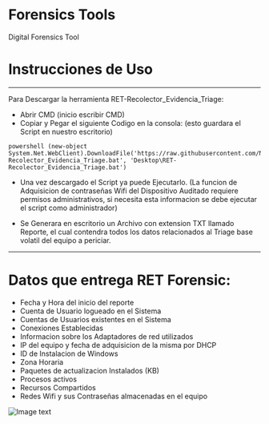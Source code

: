 # Forensics Tools
Digital Forensics Tool

# Instrucciones de Uso
****************************
Para Descargar la herramienta RET-Recolector_Evidencia_Triage:
* Abrir CMD (inicio escribir CMD)
* Copiar y Pegar el siguiente Codigo en la consola: (esto guardara el Script en nuestro escritorio)
```
powershell (new-object System.Net.WebClient).DownloadFile('https://raw.githubusercontent.com/NahuelSagardoy/forensics/main/RET-Recolector_Evidencia_Triage.bat', 'Desktop\RET-Recolector_Evidencia_Triage.bat')
```
* Una vez descargado el Script ya puede Ejecutarlo. (La funcion de Adquisicion de contraseñas Wifi del Dispositivo Auditado requiere permisos administrativos, si necesita esta informacion se debe ejecutar el script como administrador)

* Se Generara en escritorio un Archivo con extension TXT llamado Reporte, el cual contendra todos los datos relacionados al Triage base volatil del equipo a periciar.

******************************

# Datos que entrega RET Forensic:
* Fecha y Hora del inicio del reporte
* Cuenta de Usuario logueado en el Sistema
* Cuentas de Usuarios existentes en el Sistema
* Conexiones Establecidas
* Informacion sobre los Adaptadores de red utilizados
* IP del equipo y fecha de adquisicion de la misma por DHCP
* ID de Instalacion de Windows
* Zona Horaria
* Paquetes de actualizacion Instalados (KB)
* Procesos activos
* Recursos Compartidos
* Redes Wifi y sus Contraseñas almacenadas en el equipo


![Image text](https://hefin.net/noticias/wp-content/uploads/2017/10/cropped-Foto-Fondo-Negro-3.png)
